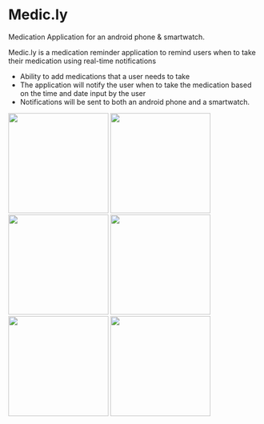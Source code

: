 # Medic.ly
Medication Application for an android phone & smartwatch.

Medic.ly is a medication reminder application to remind users when to take their medication using real-time notifications

- Ability to add medications that a user needs to take 
- The application will notify the user when to take the medication based on the time and date input by the user
- Notifications will be sent to both an android phone and a smartwatch.

<img src="https://user-images.githubusercontent.com/80282510/235908385-40825cde-3f61-4a4c-916d-3d0bfd26e298.png" width="200" >
<img src="https://user-images.githubusercontent.com/80282510/235908404-2864c069-1b9f-4cc8-b081-daebcc9e70d7.png" width="200" >
<img src="https://user-images.githubusercontent.com/80282510/235908412-cd2eee7d-2f1d-40f8-96f5-f4c46f3ba297.png" width="200" >
<img src="https://user-images.githubusercontent.com/80282510/235908419-5e90f3de-5da4-466d-b346-c7c0afe9ac70.png" width="200" >
<img src="https://user-images.githubusercontent.com/80282510/235908426-82c01353-4ba8-463d-9917-c914635a1ce1.png" width="200" >
<img src="https://user-images.githubusercontent.com/80282510/235908436-0ca16607-dac4-4f25-9d78-c979485419dc.png" width="200" >
